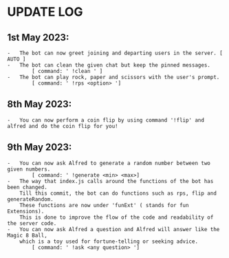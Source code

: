 # UPDATE LOG
## 1st May 2023: 
    -   The bot can now greet joining and departing users in the server. [ AUTO ]
    -   The bot can clean the given chat but keep the pinned messages. 
            [ command: ' !clean ' ]
    -   The bot can play rock, paper and scissors with the user's prompt. 
            [ command: ' !rps <option> ']

## 8th May 2023:
    -   You can now perform a coin flip by using command '!flip' and alfred and do the coin flip for you!

## 9th May 2023:
    -   You can now ask Alfred to generate a random number between two given numbers. 
            [ command: ' !generate <min> <max>]
    -   The way that index.js calls around the functions of the bot has been changed. 
        Till this commit, the bot can do functions such as rps, flip and generateRandom.
        These functions are now under 'funExt' ( stands for fun Extensions). 
        This is done to improve the flow of the code and readability of the server code.
    -   You can now ask Alfred a question and Alfred will answer like the Magic 8 Ball, 
        which is a toy used for fortune-telling or seeking advice.
            [ command: ' !ask <any question> ']


    
